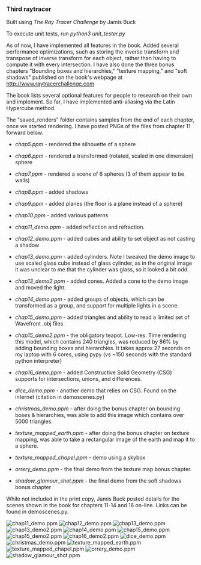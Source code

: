 ### Third raytracer

Built using _The Ray Tracer Challenge_ by Jamis Buck

To execute unit tests, run _python3 unit_tester.py_

As of now, I have implemented all features in the book.  Added several performance optimizations, such as storing the inverse transform and transpose of inverse transform for each object, rather than having to compute it with every intersection.  I have also done the three bonus chapters "Bounding boxes and hierarchies," "texture mapping," and "soft shadows" published on the book's webpage at http://www.raytracerchallenge.com  

The book lists several optional features for people to research on their own and implement.  So far, I have implemented anti-aliasing via the Latin Hypercube method.

The "saved_renders" folder contains samples from the end of each chapter, once we started rendering.  I have posted PNGs of the files from chapter 11 forward below.


* _chap5.ppm_ - rendered the silhouette of a sphere
* _chap6.ppm_ - rendered a transformed (rotated, scaled in one dimension) sphere
* _chap7.ppm_ - rendered a scene of 6 spheres (3 of them appear to be walls)
* _chap8.ppm_ - added shadows
* _chap9.ppm_ - added planes (the floor is a plane instead of a sphere)
* _chap10.ppm_ - added various patterns
* _chap11_demo.ppm_ - added reflection and refraction. 
* _chap12_demo.ppm_ - added cubes and ability to set object as not casting a shadow
* _chap13_demo.ppm_ - added cylinders.  Note I tweaked the demo image to use scaled glass cube instead of glass cylinder, as in the original image it was unclear to me that the cylinder was glass, so it looked a bit odd.
* _chap13_demo2.ppm_ - added cones.  Added a cone to the demo image and moved the light.
* _chap14_demo.ppm_ - added groups of objects, which can be transformed as a group, and support for multiple lights in a scene.
* _chap15_demo.ppm_ - added triangles and ability to read a limited set of Wavefront .obj files
* _chap15_demo2.ppm_ - the obligatory teapot.  Low-res.  Time rendering this model, which contains 240 triangles, was reduced by 86% by adding bounding boxes and hierarchies.  It takes approx 27 seconds on my laptop with 6 cores, using pypy (vs ~150 seconds with the standard python interpreter)
* _chap16_demo.ppm_ - added Constructive Solid Geometry (CSG) supports for intersections, unions, and differences.
  
* _dice_demo.ppm_ - another demo that relies on CSG.  Found on the internet (citation in demoscenes.py)
* _christmas_demo.ppm_ - after doing the bonus chapter on bounding boxes & hierarchies, was able to add this image which contains over 5000 triangles.
* _texture_mapped_earth.ppm_ - after doing the bonus chapter on texture mapping, was able to take a rectangular image of the earth and map it to a sphere.
* _texture_mapped_chapel.ppm_ - demo using a skybox
* _orrery_demo.ppm_ - the final demo from the texture map bonus chapter.
* _shadow_glamour_shot.ppm_ - the final demo from the soft shadows bonus chapter

While not included in the print copy, Jamis Buck posted details for the scenes shown in the book for chapters 11-14 and 16 on-line.  Links can be found in demoscenes.py.

![chap11_demo.ppm](saved_renders/chap11_demo.png)
![chap12_demo.ppm](saved_renders/chap12_demo.png)
![chap13_demo.ppm](saved_renders/chap13_demo.png)
![chap13_demo2.ppm](saved_renders/chap13_demo2.png)
![chap14_demo.ppm](saved_renders/chap14_demo.png)
![chap15_demo.ppm](saved_renders/chap15_demo.png)
![chap15_demo2.ppm](saved_renders/chap15_demo2.png)
![chap16_demo2.ppm](saved_renders/chap16_demo.png)
![dice_demo.ppm](saved_renders/dice_demo.png)
![christmas_demo.ppm](saved_renders/christmas_demo.png)
![texture_mapped_earth.ppm](saved_renders/texture_mapped_earth.png)
![texture_mapped_chapel.ppm](saved_renders/texture_mapped_chapel.png)
![orrery_demo.ppm](saved_renders/orrery_demo.png)
![shadow_glamour_shot.ppm](saved_renders/shadow_glamour_shot.png)
